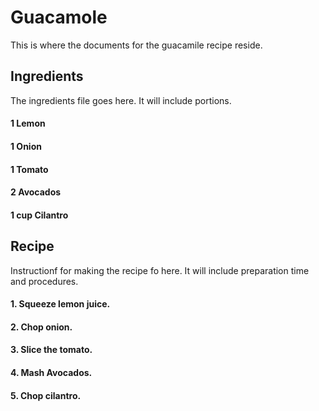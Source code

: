 # Guacamole
This is where the documents for the guacamile recipe reside.

## Ingredients
The ingredients file goes here. It will include portions.
#### 1 Lemon
#### 1 Onion
#### 1 Tomato
#### 2 Avocados
#### 1 cup Cilantro

## Recipe
Instructionf for making the recipe fo here. It will include preparation time and procedures.
#### 1. Squeeze lemon juice.
#### 2. Chop onion.
#### 3. Slice the tomato.
#### 4. Mash Avocados.
#### 5. Chop cilantro.
